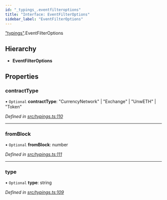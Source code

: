 ```yaml
---
id: "_typings_.eventfilteroptions"
title: "Interface: EventFilterOptions"
sidebar_label: "EventFilterOptions"
---
```


["typings"](../modules/_typings_.md).EventFilterOptions

## Hierarchy

* **EventFilterOptions**

## Properties

### contractType

• `Optional` **contractType**: &#34;CurrencyNetwork&#34; \| &#34;Exchange&#34; \| &#34;UnwETH&#34; \| &#34;Token&#34;

*Defined in [src/typings.ts:110](https://github.com/trustlines-protocol/clientlib/blob/a897659/src/typings.ts#L110)*

___

### fromBlock

• `Optional` **fromBlock**: number

*Defined in [src/typings.ts:111](https://github.com/trustlines-protocol/clientlib/blob/a897659/src/typings.ts#L111)*

___

### type

• `Optional` **type**: string

*Defined in [src/typings.ts:109](https://github.com/trustlines-protocol/clientlib/blob/a897659/src/typings.ts#L109)*
